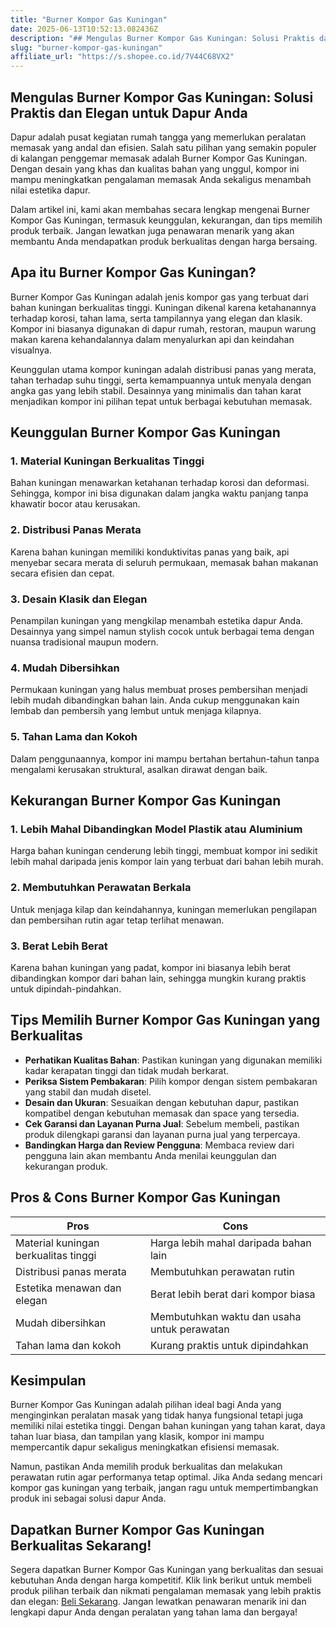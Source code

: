 ```yaml
---
title: "Burner Kompor Gas Kuningan"
date: 2025-06-13T10:52:13.082436Z
description: "## Mengulas Burner Kompor Gas Kuningan: Solusi Praktis dan Elegan untuk Dapur Anda..."
slug: "burner-kompor-gas-kuningan"
affiliate_url: "https://s.shopee.co.id/7V44C68VX2"
---
```

## Mengulas Burner Kompor Gas Kuningan: Solusi Praktis dan Elegan untuk Dapur Anda

Dapur adalah pusat kegiatan rumah tangga yang memerlukan peralatan memasak yang andal dan efisien. Salah satu pilihan yang semakin populer di kalangan penggemar memasak adalah Burner Kompor Gas Kuningan. Dengan desain yang khas dan kualitas bahan yang unggul, kompor ini mampu meningkatkan pengalaman memasak Anda sekaligus menambah nilai estetika dapur.

Dalam artikel ini, kami akan membahas secara lengkap mengenai Burner Kompor Gas Kuningan, termasuk keunggulan, kekurangan, dan tips memilih produk terbaik. Jangan lewatkan juga penawaran menarik yang akan membantu Anda mendapatkan produk berkualitas dengan harga bersaing.

## Apa itu Burner Kompor Gas Kuningan?

Burner Kompor Gas Kuningan adalah jenis kompor gas yang terbuat dari bahan kuningan berkualitas tinggi. Kuningan dikenal karena ketahanannya terhadap korosi, tahan lama, serta tampilannya yang elegan dan klasik. Kompor ini biasanya digunakan di dapur rumah, restoran, maupun warung makan karena kehandalannya dalam menyalurkan api dan keindahan visualnya.

Keunggulan utama kompor kuningan adalah distribusi panas yang merata, tahan terhadap suhu tinggi, serta kemampuannya untuk menyala dengan angka gas yang lebih stabil. Desainnya yang minimalis dan tahan karat menjadikan kompor ini pilihan tepat untuk berbagai kebutuhan memasak.

## Keunggulan Burner Kompor Gas Kuningan

### 1. Material Kuningan Berkualitas Tinggi
Bahan kuningan menawarkan ketahanan terhadap korosi dan deformasi. Sehingga, kompor ini bisa digunakan dalam jangka waktu panjang tanpa khawatir bocor atau kerusakan.

### 2. Distribusi Panas Merata
Karena bahan kuningan memiliki konduktivitas panas yang baik, api menyebar secara merata di seluruh permukaan, memasak bahan makanan secara efisien dan cepat.

### 3. Desain Klasik dan Elegan
Penampilan kuningan yang mengkilap menambah estetika dapur Anda. Desainnya yang simpel namun stylish cocok untuk berbagai tema dengan nuansa tradisional maupun modern.

### 4. Mudah Dibersihkan
Permukaan kuningan yang halus membuat proses pembersihan menjadi lebih mudah dibandingkan bahan lain. Anda cukup menggunakan kain lembab dan pembersih yang lembut untuk menjaga kilapnya.

### 5. Tahan Lama dan Kokoh
Dalam penggunaannya, kompor ini mampu bertahan bertahun-tahun tanpa mengalami kerusakan struktural, asalkan dirawat dengan baik.

## Kekurangan Burner Kompor Gas Kuningan

### 1. Lebih Mahal Dibandingkan Model Plastik atau Aluminium
Harga bahan kuningan cenderung lebih tinggi, membuat kompor ini sedikit lebih mahal daripada jenis kompor lain yang terbuat dari bahan lebih murah.

### 2. Membutuhkan Perawatan Berkala
Untuk menjaga kilap dan keindahannya, kuningan memerlukan pengilapan dan pembersihan rutin agar tetap terlihat menawan.

### 3. Berat Lebih Berat
Karena bahan kuningan yang padat, kompor ini biasanya lebih berat dibandingkan kompor dari bahan lain, sehingga mungkin kurang praktis untuk dipindah-pindahkan.

## Tips Memilih Burner Kompor Gas Kuningan yang Berkualitas

- **Perhatikan Kualitas Bahan**: Pastikan kuningan yang digunakan memiliki kadar kerapatan tinggi dan tidak mudah berkarat.
- **Periksa Sistem Pembakaran**: Pilih kompor dengan sistem pembakaran yang stabil dan mudah disetel.
- **Desain dan Ukuran**: Sesuaikan dengan kebutuhan dapur, pastikan kompatibel dengan kebutuhan memasak dan space yang tersedia.
- **Cek Garansi dan Layanan Purna Jual**: Sebelum membeli, pastikan produk dilengkapi garansi dan layanan purna jual yang terpercaya.
- **Bandingkan Harga dan Review Pengguna**: Membaca review dari pengguna lain akan membantu Anda menilai keunggulan dan kekurangan produk.

## Pros & Cons Burner Kompor Gas Kuningan

| Pros                                            | Cons                                          |
|------------------------------------------------|----------------------------------------------|
| Material kuningan berkualitas tinggi          | Harga lebih mahal daripada bahan lain       |
| Distribusi panas merata                       | Membutuhkan perawatan rutin                |
| Estetika menawan dan elegan                  | Berat lebih berat dari kompor biasa        |
| Mudah dibersihkan                            | Membutuhkan waktu dan usaha untuk perawatan |
| Tahan lama dan kokoh                         | Kurang praktis untuk dipindahkan          |

## Kesimpulan

Burner Kompor Gas Kuningan adalah pilihan ideal bagi Anda yang menginginkan peralatan masak yang tidak hanya fungsional tetapi juga memiliki nilai estetika tinggi. Dengan bahan kuningan yang tahan karat, daya tahan luar biasa, dan tampilan yang klasik, kompor ini mampu mempercantik dapur sekaligus meningkatkan efisiensi memasak.

Namun, pastikan Anda memilih produk berkualitas dan melakukan perawatan rutin agar performanya tetap optimal. Jika Anda sedang mencari kompor gas kuningan yang terbaik, jangan ragu untuk mempertimbangkan produk ini sebagai solusi dapur Anda.

## Dapatkan Burner Kompor Gas Kuningan Berkualitas Sekarang!

Segera dapatkan Burner Kompor Gas Kuningan yang berkualitas dan sesuai kebutuhan Anda dengan harga kompetitif. Klik link berikut untuk membeli produk pilihan terbaik dan nikmati pengalaman memasak yang lebih praktis dan elegan: [Beli Sekarang](https://s.shopee.co.id/7V44C68VX2). Jangan lewatkan penawaran menarik ini dan lengkapi dapur Anda dengan peralatan yang tahan lama dan bergaya!